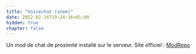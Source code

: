 ```yaml
---
title: "Voicechat (zoom)"
date: 2022-02-16T15:24:16+01:00
hidden: true
chapter: false
---
```


Un mod de chat de proximité installé sur le serveur.
Site officiel : [ModRepo](https://modrepo.de/minecraft/voicechat/overview)
